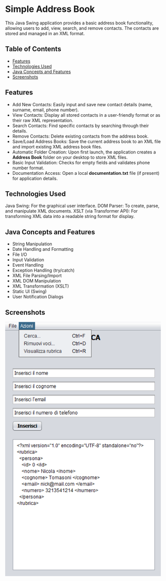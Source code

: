 # Simple Address Book
This Java Swing application provides a basic address book functionality, allowing users to add, view, search, and remove contacts. The contacts are stored and managed in an XML format.

## Table of Contents
- [Features](#features)
- [Technologies Used](#technologies-used)
- [Java Concepts and Features](#java-concepts-and-features)
- [Screenshots](#screenshots)

## Features
- Add New Contacts: Easily input and save new contact details (name, surname, email, phone number).
- View Contacts: Display all stored contacts in a user-friendly format or as their raw XML representation.
- Search Contacts: Find specific contacts by searching through their details.
- Remove Contacts: Delete existing contacts from the address book.
- Save/Load Address Books: Save the current address book to an XML file and import existing XML address book files.
- Automatic Folder Creation: Upon first launch, the application creates a **Address Book** folder on your desktop to store XML files.
- Basic Input Validation: Checks for empty fields and validates phone number format.
- Documentation Access: Open a local **documentation.txt** file (if present) for application details.

## Technologies Used
Java Swing: For the graphical user interface.
DOM Parser: To create, parse, and manipulate XML documents.
XSLT (via Transformer API): For transforming XML data into a readable string format for display.

## Java Concepts and Features
- String Manipulation
- Date Handling and Formatting
- File I/O
- Input Validation
- Event Handling
- Exception Handling (try/catch)
- XML File Parsing/Import
- XML DOM Manipulation
- XML Transformation (XSLT)
- Static UI (Swing)
- User Notification Dialogs

## Screenshots
<img src="img/screenshot_1.png" alt="Address Book Screenshot" style="width: 700px;"/>



